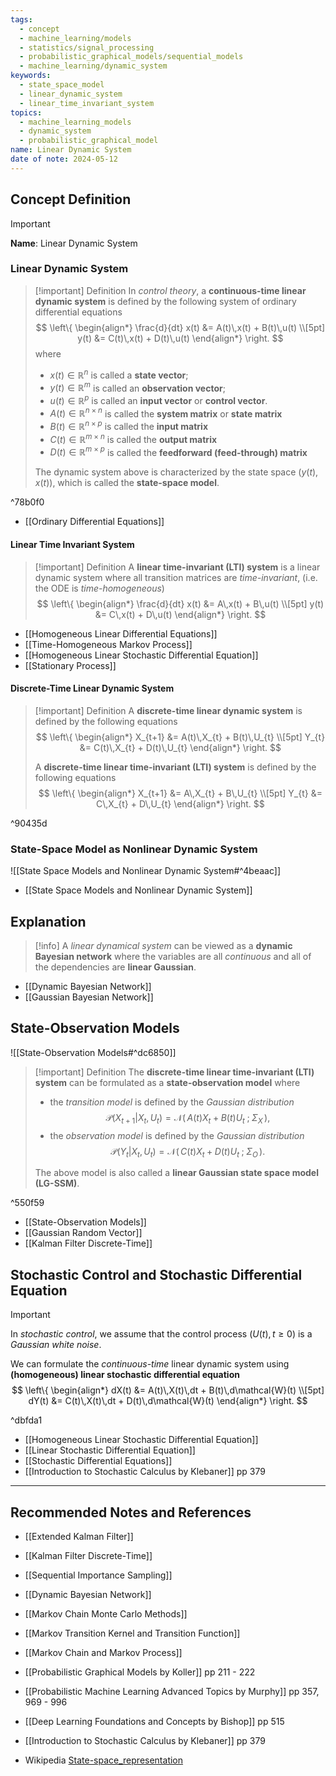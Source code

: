 ```yaml
---
tags:
  - concept
  - machine_learning/models
  - statistics/signal_processing
  - probabilistic_graphical_models/sequential_models
  - machine_learning/dynamic_system
keywords:
  - state_space_model
  - linear_dynamic_system
  - linear_time_invariant_system
topics:
  - machine_learning_models
  - dynamic_system
  - probabilistic_graphical_model
name: Linear Dynamic System
date of note: 2024-05-12
---
```


## Concept Definition

>[!important]
>**Name**: Linear Dynamic System

### Linear Dynamic System

>[!important] Definition
>In *control theory*, a **continuous-time linear dynamic system** is defined by the following system of ordinary differential equations
>$$
>\left\{
>\begin{align*}
> \frac{d}{dt} x(t) &= A(t)\,x(t) + B(t)\,u(t) \\[5pt]
> y(t) &= C(t)\,x(t) + D(t)\,u(t)
>\end{align*} \right.
>$$
>where
>- $x(t) \in \mathbb{R}^{n}$ is called a **state vector**;
>- $y(t) \in \mathbb{R}^{m}$ is called an **observation vector**;
>- $u(t) \in \mathbb{R}^{p}$ is called an **input vector** or **control vector**.
>- $A(t) \in \mathbb{R}^{n\times n}$ is called the **system matrix** or **state matrix**
>- $B(t) \in \mathbb{R}^{n\times p}$ is called the **input matrix**
>- $C(t) \in \mathbb{R}^{m\times n}$ is called the **output matrix**
>- $D(t) \in \mathbb{R}^{m\times p}$ is called the **feedforward (feed-through) matrix**
>  
>The dynamic system above is characterized by the state space $(y(t), x(t))$, which is called the **state-space model**.

^78b0f0

- [[Ordinary Differential Equations]]

#### Linear Time Invariant System

>[!important] Definition
>A **linear time-invariant (LTI) system** is a linear dynamic system where all transition matrices are *time-invariant*, (i.e. the ODE is *time-homogeneous*)
>$$
>\left\{
>\begin{align*}
> \frac{d}{dt} x(t) &= A\,x(t) + B\,u(t) \\[5pt]
> y(t) &= C\,x(t) + D\,u(t)
>\end{align*} \right.
>$$


- [[Homogeneous Linear Differential Equations]]
- [[Time-Homogeneous Markov Process]]
- [[Homogeneous Linear Stochastic Differential Equation]]
- [[Stationary Process]]

#### Discrete-Time Linear Dynamic System

>[!important] Definition
>A **discrete-time linear dynamic system** is defined by the following equations
>$$
>\left\{
>\begin{align*}
> X_{t+1} &= A(t)\,X_{t} + B(t)\,U_{t} \\[5pt]
> Y_{t} &= C(t)\,X_{t} + D(t)\,U_{t}
>\end{align*} \right.
>$$
>
>A **discrete-time linear time-invariant (LTI) system**  is defined by the following equations
>$$
>\left\{
>\begin{align*}
> X_{t+1} &= A\,X_{t} + B\,U_{t} \\[5pt]
> Y_{t} &= C\,X_{t} + D\,U_{t}
>\end{align*} \right.
>$$

^90435d


### State-Space Model as Nonlinear Dynamic System

![[State Space Models and Nonlinear Dynamic System#^4beaac]]

- [[State Space Models and Nonlinear Dynamic System]]




## Explanation

>[!info]
>A *linear dynamical system* can be viewed as a **dynamic Bayesian network** where the variables are all *continuous* and all of the dependencies are **linear Gaussian**.

- [[Dynamic Bayesian Network]]
- [[Gaussian Bayesian Network]]


## State-Observation Models

![[State-Observation Models#^dc6850]]

>[!important] Definition
>The **discrete-time linear time-invariant (LTI) system** can be formulated as a **state-observation model** where
>- the *transition model* is defined by the *Gaussian distribution* $$\mathcal{P}(X_{t+1} | X_{t}, \,U_{t}) = \mathcal{N}(\,A(t) X_{t} + B(t) U_{t}\;;\;  \Sigma_{X}\,),$$
>- the *observation model* is defined by the *Gaussian distribution* $$\mathcal{P}(Y_{t} | X_{t},\, U_{t}) = \mathcal{N}(\,C(t) X_{t} + D(t) U_{t}\;;\;  \Sigma_{O}\,).$$
>  
>The above model is also called a **linear Gaussian state space model (LG-SSM)**.  

^550f59


- [[State-Observation Models]]
- [[Gaussian Random Vector]]
- [[Kalman Filter Discrete-Time]]

## Stochastic Control and Stochastic Differential Equation

>[!important] 
>In *stochastic control*, we assume that the control process $(U(t), t\ge 0)$ is a *Gaussian white noise*. 
>
>We can formulate the *continuous-time* linear dynamic system using **(homogeneous) linear stochastic differential equation**
>$$
>\left\{
>\begin{align*}
> dX(t) &= A(t)\,X(t)\,dt + B(t)\,d\mathcal{W}(t) \\[5pt]
> dY(t) &= C(t)\,X(t)\,dt + D(t)\,d\mathcal{W}(t)
>\end{align*} \right.
>$$

^dbfda1

- [[Homogeneous Linear Stochastic Differential Equation]]
- [[Linear Stochastic Differential Equation]]
- [[Stochastic Differential Equations]]
- [[Introduction to Stochastic Calculus by Klebaner]] pp 379





-----------
##  Recommended Notes and References


- [[Extended Kalman Filter]]
- [[Kalman Filter Discrete-Time]]
- [[Sequential Importance Sampling]]


- [[Dynamic Bayesian Network]]
- [[Markov Chain Monte Carlo Methods]]
- [[Markov Transition Kernel and Transition Function]]
- [[Markov Chain and Markov Process]]

- [[Probabilistic Graphical Models by Koller]] pp 211 - 222
- [[Probabilistic Machine Learning Advanced Topics by Murphy]] pp 357, 969 - 996
- [[Deep Learning Foundations and Concepts by Bishop]] pp 515
- [[Introduction to Stochastic Calculus by Klebaner]] pp 379
- Wikipedia [State-space_representation](https://en.wikipedia.org/wiki/State-space_representation)